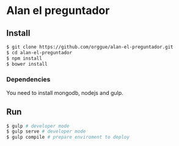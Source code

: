 # Alan el preguntador
## Install
```zsh
$ git clone https://github.com/orggue/alan-el-preguntador.git
$ cd alan-el-preguntador
$ npm install
$ bower install
```
### Dependencies
You need to install mongodb, nodejs and gulp.
## Run
```zsh
$ gulp # developer mode
$ gulp serve # developer mode
$ gulp compile # prepare enviroment to deploy
```
